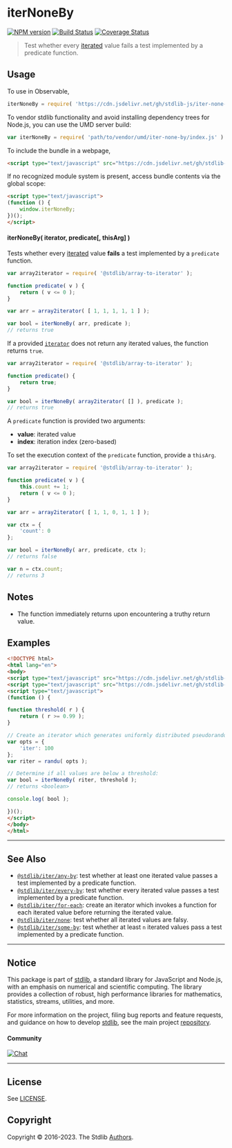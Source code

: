 <!--

@license Apache-2.0

Copyright (c) 2018 The Stdlib Authors.

Licensed under the Apache License, Version 2.0 (the "License");
you may not use this file except in compliance with the License.
You may obtain a copy of the License at

   http://www.apache.org/licenses/LICENSE-2.0

Unless required by applicable law or agreed to in writing, software
distributed under the License is distributed on an "AS IS" BASIS,
WITHOUT WARRANTIES OR CONDITIONS OF ANY KIND, either express or implied.
See the License for the specific language governing permissions and
limitations under the License.

-->

# iterNoneBy

[![NPM version][npm-image]][npm-url] [![Build Status][test-image]][test-url] [![Coverage Status][coverage-image]][coverage-url] <!-- [![dependencies][dependencies-image]][dependencies-url] -->

> Test whether every [iterated][mdn-iterator-protocol] value fails a test implemented by a predicate function.

<!-- Section to include introductory text. Make sure to keep an empty line after the intro `section` element and another before the `/section` close. -->

<section class="intro">

</section>

<!-- /.intro -->

<!-- Package usage documentation. -->



<section class="usage">

## Usage

To use in Observable,

```javascript
iterNoneBy = require( 'https://cdn.jsdelivr.net/gh/stdlib-js/iter-none-by@umd/browser.js' )
```

To vendor stdlib functionality and avoid installing dependency trees for Node.js, you can use the UMD server build:

```javascript
var iterNoneBy = require( 'path/to/vendor/umd/iter-none-by/index.js' )
```

To include the bundle in a webpage,

```html
<script type="text/javascript" src="https://cdn.jsdelivr.net/gh/stdlib-js/iter-none-by@umd/browser.js"></script>
```

If no recognized module system is present, access bundle contents via the global scope:

```html
<script type="text/javascript">
(function () {
    window.iterNoneBy;
})();
</script>
```

#### iterNoneBy( iterator, predicate\[, thisArg] )

Tests whether every [iterated][mdn-iterator-protocol] value **fails** a test implemented by a `predicate` function.

```javascript
var array2iterator = require( '@stdlib/array-to-iterator' );

function predicate( v ) {
    return ( v <= 0 );
}

var arr = array2iterator( [ 1, 1, 1, 1, 1 ] );

var bool = iterNoneBy( arr, predicate );
// returns true
```

If a provided [`iterator`][mdn-iterator-protocol] does not return any iterated values, the function returns `true`.

```javascript
var array2iterator = require( '@stdlib/array-to-iterator' );

function predicate() {
    return true;
}

var bool = iterNoneBy( array2iterator( [] ), predicate );
// returns true
```

A `predicate` function is provided two arguments:

-   **value**: iterated value
-   **index**: iteration index (zero-based)

To set the execution context of the `predicate` function, provide a `thisArg`.

```javascript
var array2iterator = require( '@stdlib/array-to-iterator' );

function predicate( v ) {
    this.count += 1;
    return ( v <= 0 );
}

var arr = array2iterator( [ 1, 1, 0, 1, 1 ] );

var ctx = {
    'count': 0
};

var bool = iterNoneBy( arr, predicate, ctx );
// returns false

var n = ctx.count;
// returns 3
```

</section>

<!-- /.usage -->

<!-- Package usage notes. Make sure to keep an empty line after the `section` element and another before the `/section` close. -->

<section class="notes">

## Notes

-   The function immediately returns upon encountering a truthy return value.

</section>

<!-- /.notes -->

<!-- Package usage examples. -->

<section class="examples">

## Examples

<!-- eslint no-undef: "error" -->

```html
<!DOCTYPE html>
<html lang="en">
<body>
<script type="text/javascript" src="https://cdn.jsdelivr.net/gh/stdlib-js/random-iter-randu@umd/browser.js"></script>
<script type="text/javascript" src="https://cdn.jsdelivr.net/gh/stdlib-js/iter-none-by@umd/browser.js"></script>
<script type="text/javascript">
(function () {

function threshold( r ) {
    return ( r >= 0.99 );
}

// Create an iterator which generates uniformly distributed pseudorandom numbers:
var opts = {
    'iter': 100
};
var riter = randu( opts );

// Determine if all values are below a threshold:
var bool = iterNoneBy( riter, threshold );
// returns <boolean>

console.log( bool );

})();
</script>
</body>
</html>
```

</section>

<!-- /.examples -->

<!-- Section to include cited references. If references are included, add a horizontal rule *before* the section. Make sure to keep an empty line after the `section` element and another before the `/section` close. -->

<section class="references">

</section>

<!-- /.references -->

<!-- Section for related `stdlib` packages. Do not manually edit this section, as it is automatically populated. -->

<section class="related">

* * *

## See Also

-   <span class="package-name">[`@stdlib/iter/any-by`][@stdlib/iter/any-by]</span><span class="delimiter">: </span><span class="description">test whether at least one iterated value passes a test implemented by a predicate function.</span>
-   <span class="package-name">[`@stdlib/iter/every-by`][@stdlib/iter/every-by]</span><span class="delimiter">: </span><span class="description">test whether every iterated value passes a test implemented by a predicate function.</span>
-   <span class="package-name">[`@stdlib/iter/for-each`][@stdlib/iter/for-each]</span><span class="delimiter">: </span><span class="description">create an iterator which invokes a function for each iterated value before returning the iterated value.</span>
-   <span class="package-name">[`@stdlib/iter/none`][@stdlib/iter/none]</span><span class="delimiter">: </span><span class="description">test whether all iterated values are falsy.</span>
-   <span class="package-name">[`@stdlib/iter/some-by`][@stdlib/iter/some-by]</span><span class="delimiter">: </span><span class="description">test whether at least `n` iterated values pass a test implemented by a predicate function.</span>

</section>

<!-- /.related -->

<!-- Section for all links. Make sure to keep an empty line after the `section` element and another before the `/section` close. -->


<section class="main-repo" >

* * *

## Notice

This package is part of [stdlib][stdlib], a standard library for JavaScript and Node.js, with an emphasis on numerical and scientific computing. The library provides a collection of robust, high performance libraries for mathematics, statistics, streams, utilities, and more.

For more information on the project, filing bug reports and feature requests, and guidance on how to develop [stdlib][stdlib], see the main project [repository][stdlib].

#### Community

[![Chat][chat-image]][chat-url]

---

## License

See [LICENSE][stdlib-license].


## Copyright

Copyright &copy; 2016-2023. The Stdlib [Authors][stdlib-authors].

</section>

<!-- /.stdlib -->

<!-- Section for all links. Make sure to keep an empty line after the `section` element and another before the `/section` close. -->

<section class="links">

[npm-image]: http://img.shields.io/npm/v/@stdlib/iter-none-by.svg
[npm-url]: https://npmjs.org/package/@stdlib/iter-none-by

[test-image]: https://github.com/stdlib-js/iter-none-by/actions/workflows/test.yml/badge.svg?branch=main
[test-url]: https://github.com/stdlib-js/iter-none-by/actions/workflows/test.yml?query=branch:main

[coverage-image]: https://img.shields.io/codecov/c/github/stdlib-js/iter-none-by/main.svg
[coverage-url]: https://codecov.io/github/stdlib-js/iter-none-by?branch=main

<!--

[dependencies-image]: https://img.shields.io/david/stdlib-js/iter-none-by.svg
[dependencies-url]: https://david-dm.org/stdlib-js/iter-none-by/main

-->

[chat-image]: https://img.shields.io/gitter/room/stdlib-js/stdlib.svg
[chat-url]: https://gitter.im/stdlib-js/stdlib/

[stdlib]: https://github.com/stdlib-js/stdlib

[stdlib-authors]: https://github.com/stdlib-js/stdlib/graphs/contributors

[umd]: https://github.com/umdjs/umd
[es-module]: https://developer.mozilla.org/en-US/docs/Web/JavaScript/Guide/Modules

[deno-url]: https://github.com/stdlib-js/iter-none-by/tree/deno
[umd-url]: https://github.com/stdlib-js/iter-none-by/tree/umd
[esm-url]: https://github.com/stdlib-js/iter-none-by/tree/esm
[branches-url]: https://github.com/stdlib-js/iter-none-by/blob/main/branches.md

[stdlib-license]: https://raw.githubusercontent.com/stdlib-js/iter-none-by/main/LICENSE

[mdn-iterator-protocol]: https://developer.mozilla.org/en-US/docs/Web/JavaScript/Reference/Iteration_protocols#The_iterator_protocol

<!-- <related-links> -->

[@stdlib/iter/any-by]: https://github.com/stdlib-js/iter-any-by/tree/umd

[@stdlib/iter/every-by]: https://github.com/stdlib-js/iter-every-by/tree/umd

[@stdlib/iter/for-each]: https://github.com/stdlib-js/iter-for-each/tree/umd

[@stdlib/iter/none]: https://github.com/stdlib-js/iter-none/tree/umd

[@stdlib/iter/some-by]: https://github.com/stdlib-js/iter-some-by/tree/umd

<!-- </related-links> -->

</section>

<!-- /.links -->
